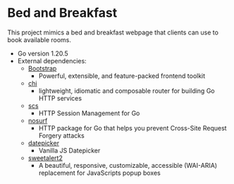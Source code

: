 # Bed and Breakfast
This project mimics a bed and breakfast webpage that clients can use to book available rooms.

- Go version 1.20.5
- External dependencies:
  - [Bootstrap](https://getbootstrap.com/)
    - Powerful, extensible, and feature-packed frontend toolkit
  - [chi](https://github.com/go-chi/chi)
    - lightweight, idiomatic and composable router for building Go HTTP services
  - [scs](https://github.com/alexedwards/scs)
    - HTTP Session Management for Go
  - [nosurf](https://github.com/justinas/nosurf)
    - HTTP package for Go that helps you prevent Cross-Site Request Forgery attacks
  - [datepicker](https://github.com/mymth/vanillajs-datepicker)
    - Vanilla JS Datepicker
  - [sweetalert2](https://sweetalert2.github.io/)
    - A beautiful, responsive, customizable, accessible (WAI-ARIA) replacement for JavaScripts popup boxes